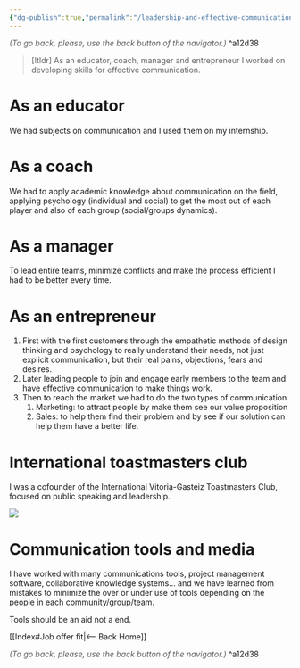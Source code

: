 ```yaml
---
{"dg-publish":true,"permalink":"/leadership-and-effective-communication/"}
---
```




<div class="transclusion internal-embed is-loaded"><div class="markdown-embed">




<font color="#595959">*(To go back, please, use the back button of the navigator.)*</font> 
^a12d38



</div></div>


> [!tldr]
> As an educator, coach, manager and entrepreneur I worked on developing skills for effective communication.

# As an educator

We had subjects on communication and I used them on my internship.

# As a coach

We had to apply academic knowledge about communication on the field, applying psychology (individual and social) to get the most out of each player and also of each group (social/groups dynamics).

# As a manager

To lead entire teams, minimize conflicts and make the process efficient I had to be better every time.

# As an entrepreneur

1. First with the first customers through the empathetic methods of design thinking and psychology to really understand their needs, not just explicit communication, but their real pains, objections, fears and desires.
2. Later leading people to join and engage early members to the team and have effective communication to make things work.
3. Then to reach the market we had to do the two types of communication
	1. Marketing: to attract people by make them see our value proposition
	2. Sales: to help them find their problem and by see if our solution can help them have a better life.

# International toastmasters club

I was a cofounder of the International Vitoria-Gasteiz Toastmasters Club, focused on public speaking and leadership.

![](https://sfdhr.org/sites/default/files/images/Employees/toastmasters.jpg)

# Communication tools and media

I have worked with many communications tools, project management software, collaborative knowledge systems… and we have learned from mistakes to minimize the over or under use of tools depending on the people in each community/group/team.

Tools should be an aid not a end.


<div class="transclusion internal-embed is-loaded"><div class="markdown-embed">





[[Index#Job offer fit|<-- Back Home]]

<div class="transclusion internal-embed is-loaded"><div class="markdown-embed">




<font color="#595959">*(To go back, please, use the back button of the navigator.)*</font> 
^a12d38



</div></div>


</div></div>

